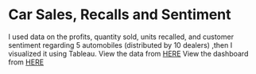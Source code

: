 # Car Sales, Recalls and Sentiment

I used data on the profits, quantity sold, units recalled, and customer sentiment regarding 5 automobiles (distributed by 10 dealers) ,then I visualized it using Tableau. 
View the data from [HERE](https://github.com/omarov10001/Portfolio/blob/main/Automobile/Cars.xlsx)
View the dashboard from [HERE](https://public.tableau.com/app/profile/omar.banat/viz/AutomobilesDashboard/Dashboard1)



